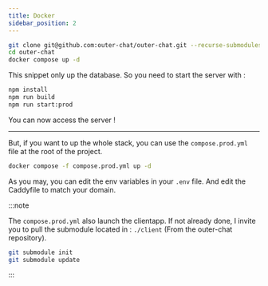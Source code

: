 ```yaml
---
title: Docker
sidebar_position: 2
---
```


```bash
git clone git@github.com:outer-chat/outer-chat.git --recurse-submodules
cd outer-chat
docker compose up -d
```

This snippet only up the database. So you need to start the server with :

```bash
npm install
npm run build
npm run start:prod
```

You can now access the server !

---

But, if you want to up the whole stack, you can use the `compose.prod.yml` file at the root of the project.

```bash
docker compose -f compose.prod.yml up -d
```

As you may, you can edit the env variables in your `.env` file.
And edit the Caddyfile to match your domain.

:::note

The `compose.prod.yml` also launch the clientapp. If not already done, I invite you to pull the submodule located in : `./client` (From the outer-chat repository).

```bash
git submodule init
git submodule update
```
:::

